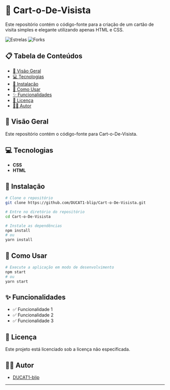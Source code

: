 # 🚀 Cart-o-De-Visista

Este repositório contém o código-fonte para a criação de um cartão de visita simples e elegante utilizando apenas HTML e CSS.


![Estrelas](https://img.shields.io/github/stars/DUCAT1-blip/Cart-o-De-Visista.svg)
![Forks](https://img.shields.io/github/forks/DUCAT1-blip/Cart-o-De-Visista.svg)

## 📋 Tabela de Conteúdos

- [📖 Visão Geral](#-visão-geral)
- [💻 Tecnologias](#-tecnologias)
- [🚀 Instalação](#-instalação)
- [📝 Como Usar](#-como-usar)
- [✨ Funcionalidades](#-funcionalidades)
- [📄 Licença](#-licença)
- [👨‍💻 Autor](#-autor)

## 📖 Visão Geral

Este repositório contém o código-fonte para Cart-o-De-Visista. 


## 💻 Tecnologias

- **CSS**
- **HTML**

## 🚀 Instalação

```bash
# Clone o repositório
git clone https://github.com/DUCAT1-blip/Cart-o-De-Visista.git

# Entre no diretório do repositório
cd Cart-o-De-Visista

# Instale as dependências
npm install
# ou
yarn install
```

## 📝 Como Usar

```bash
# Execute a aplicação em modo de desenvolvimento
npm start
# ou
yarn start
```

## ✨ Funcionalidades

- ✅ Funcionalidade 1
- ✅ Funcionalidade 2
- ✅ Funcionalidade 3

## 📄 Licença

Este projeto está licenciado sob a licença não especificada.

## 👨‍💻 Autor

- [DUCAT1-blip](https://github.com/DUCAT1-blip)

---
